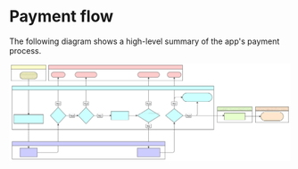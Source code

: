 # Payment flow

The following diagram shows a high-level summary of the app's payment process.

![A diagram showing the Coinbase payment data flow](./images/payment-flow.drawio.svg)

